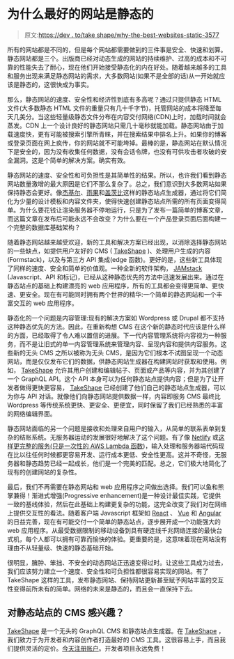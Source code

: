 # 为什么最好的网站是静态的

> 原文:[https://dev . to/take shape/why-the-best-websites-static-3577](https://dev.to/takeshape/why-the-best-websites-are-static-3577)

所有的网站都是不同的，但是每个网站都需要做到的三件事是安全、快速和划算。静态网站都是三个。出版商已经对动态生成的网站的持续维护、过高的成本和不可靠的性能失去了耐心，现在他们开始接受静态化的内在好处。随着越来越多的工具和服务出现来满足静态网站的需求，大多数网站(如果不是全部的话)从一开始就应该是静态的，这很快成为事实。

那么，静态网站的速度、安全性和经济性到底有多高呢？通过只提供静态 HTML 文件(大多数静态 HTML 文件的重量只有几十千字节)，托管网站的成本将降至每天几美分。当这些轻量级静态文件分布在内容交付网络(CDN)上时，加载时间就会蒸发。CDN 上一个设计良好的静态网站只需几十毫秒就能加载。静态网站由于加载速度快，更有可能被搜索引擎所青睐，并在搜索结果中排名上升。如果你的博客或登录页面在网上疯传，你的网站就不可能垮掉。最棒的是，静态网站在默认情况下是安全的，因为没有收集任何数据，没有会话令牌，也没有可供攻击者攻破的安全漏洞。这是个简单的解决方案。确实有效。

静态网站的速度、安全性和可负担性是其简单性的结果。所以，也许我们看到静态网站数量激增的最大原因是它们不那么复杂了。总之，我们意识到大多数网站如果保持静态会更好。像[杰基尔](https://jekyllrb.com/)、[雨果](https://gohugo.io/)和[盖茨比](https://www.gatsbyjs.org/)这样的静态站点生成器，通过将它们简化为少量的设计模板和内容文件夹，使得快速创建静态站点所需的所有页面变得简单。为什么要花钱让渲染服务器不停地运行，只是为了发布一篇简单的博客文章，而这篇文章在发布后可能永远不会改变？为什么要在一个产品登录页面后面构建一个完整的数据库基础架构？

随着静态网站越来越受欢迎，新的工具和解决方案已经出现，以消除选择静态网站的一些缺点，如提供用户友好的 CMS ( [TakeShape](https://www.takeshape.io/) )、处理用户生成的内容(Formstack)，以及与第三方 API 集成(edge 函数)。更好的是，这些新工具体现了同样的速度、安全和简单的价值观。一种全新的软件架构， [JAMstack](https://jamstack.org/) (Javascript、API 和标记)，已经从这种静态优先的方法中迅速发展出来。通过在静态站点的基础上构建漂亮的 web 应用程序，所有的工具都会变得更简单、更快速、更安全。现在有可能同时拥有两个世界的精华:一个简单的静态网站和一个丰富交互的 web 应用程序。

静态化的一个问题是内容管理:现有的解决方案如 Wordpress 或 Drupal 都不支持这种静态优先的方法。因此，在重新构想 CMS 在这个新的静态时代应该是什么样的方面，已经取得了令人难以置信的进展。下一代内容管理系统将内容视为一种服务，而不是让旧式的单一内容管理系统来管理内容、呈现内容和提供内容服务。这些新的无头 CMS 之所以被称为无头 CMS，是因为它们根本不试图呈现一个动态网站，而是仅仅发布它们的数据，供静态网站生成器在构建网站时获取和使用。例如， [TakeShape](https://www.takeshape.io/) 允许其用户创建和编辑帖子、页面或产品等内容，并为其创建了一个 GraphQL API。这个 API 本身可以为任何静态站点提供内容；但是为了让开发者做得更快更容易， [TakeShape](https://www.takeshape.io/) 已经创建了他们自己的静态站点生成器，可以为你与 API 对话。就像他们向静态网站提供数据一样，内容即服务 CMS 最终比 Wordpress 等传统系统更快、更安全、更便宜，同时保留了我们已经熟悉的丰富的网络编辑界面。

静态网站面临的另一个问题是接收和处理来自用户的输入，从简单的联系表单到复杂的结账系统。无服务器运动的发展很好地解决了这个问题。有了像 [Netlify](https://www.netlify.com/) 或[这样更完整的服务(只是一次性的 AWS Lambda 函数](https://serverless.com/))，输入处理和服务器端代码现在比以往任何时候都更容易开发、运行成本更低、安全性更高。这并不奇怪，无服务器和静态趋势已经一起成长，他们是一个完美的匹配。总之，它们极大地简化了现有的创建网站的复杂性。

最后，我们不再需要在静态网站和 web 应用程序之间做出选择。我们可以鱼和熊掌兼得！渐进式增强(Progressive enhancement)是一种设计最佳实践，它提供一致的基线体验，然后在此基础上构建更复杂的功能，这完全改变了我们对在网络上提供交互性的看法。随着客户端 Javascript 框架如 [React](https://reactjs.org/) 、 [Vue](https://vuejs.org/) 和 [Angular](https://angularjs.org/) 的日益完善，现在有可能交付一个简单的静态站点，逐步展开成一个功能强大的 web 应用程序。从最受数据限制的移动设备到具有硬连线千兆网络连接的最快台式机，每个人都可以拥有可靠而愉快的体验。更重要的是，这意味着现在网站没有理由不从轻量级、快速的静态基础开始。

很明显，臃肿、笨拙、不安全的动态网站正迅速变得过时。让这些工具成为过去，我们应该努力建立一个速度、安全性和可负担性都很容易实现的网站。有了 TakeShape 这样的工具，发布静态网站、保持网站更新甚至赋予网站丰富的交互性变得前所未有的简单。网络的未来是静态的，而且会一直保持下去。

## [](#interested-in-cms-for-static-sites)对静态站点的 CMS 感兴趣？

[TakeShape](https://www.takeshape.io/) 是一个无头的 GraphQL CMS 和静态站点生成器。在 [TakeShape](https://www.takeshape.io/) ，我们致力于为开发者和内容创作者打造最好的 CMS 工具。这很容易上手，而且我们提供灵活的定价。[今天注册账户](https://app.takeshape.io/signup)。开发者项目永远免费！